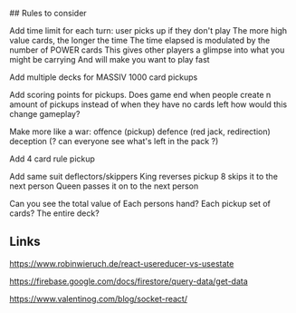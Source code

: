 ## Rules to consider

Add time limit for each turn: user picks up if they don't play
The more high value cards, the longer the time
The time elapsed is modulated by the number of POWER cards
This gives other players a glimpse into what you might be carrying
And will make you want to play fast

Add multiple decks for MASSIV 1000 card pickups

Add scoring points for pickups.
Does game end when people create n amount of pickups
instead of when they have no cards left
how would this change gameplay?

Make more like a war:
offence (pickup)
defence (red jack, redirection)
deception (? can everyone see what's left in the pack ?)

Add 4 card rule pickup

Add same suit deflectors/skippers
King reverses pickup
8 skips it to the next person
Queen passes it on to the next person

Can you see the total value of
Each persons hand?
Each pickup set of cards?
The entire deck?

## Links

https://www.robinwieruch.de/react-usereducer-vs-usestate

https://firebase.google.com/docs/firestore/query-data/get-data

https://www.valentinog.com/blog/socket-react/
